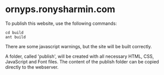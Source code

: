 ornyps.ronysharmin.com
======================

To publish this website, use the following commands:

    cd build
    ant build

There are some javascript warnings, but the site will be built correctly.

A folder, called 'publish',  will be created with all necessary HTML, CSS, JavaScript and Font files. The content of the publish folder can be copied directly to the webserver.